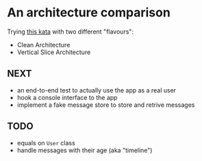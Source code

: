 # An architecture comparison
Trying [this kata](https://github.com/sandromancuso/social_networking_kata) with two different "flavours":

* Clean Architecture
* Vertical Slice Architecture

## NEXT
* an end-to-end test to actually use the app as a real user
* hook a console interface to the app
* implement a fake message store to store and retrive messages

## TODO
* equals on `User` class
* handle messages with their age (aka "timeline")